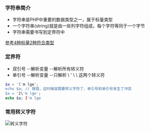 ### 字符串简介

* 字符串是PHP中重要的数据类型之一，属于标量类型
* 一个字符串(string)就是由一些列字符组成，每个字符等同于一个字节
* 字符串需要书写到定界符中

[参考4种标量2种符合类型](https://zhidao.baidu.com/question/535665804.html)

### 定界符

* 双引号 --解析变量 --解析所有转义符
* 单引号 --解析变量 --只解析  \ ' \ \ 这两个转义符
```PHP
$a = 'I'm lge';
echo $a; // 报错，这时候就需要转义字符了，单引号和单引号发生了冲突
$a = 'I\'m lge';
echo $a; I'm lge
```
### 常用转义字符

![转义字符](/images/2017/10/转义字符.png)
